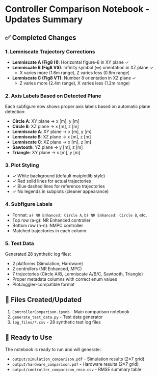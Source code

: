 # Controller Comparison Notebook - Updates Summary

## ✅ Completed Changes

### 1. **Lemniscate Trajectory Corrections**
- **Lemniscate A (Fig8 H)**: Horizontal figure-8 in XY plane ✓
- **Lemniscate B (Fig8 VS)**: Infinity symbol (∞) orientation in XZ plane ✓
  - X varies more (1.6m range), Z varies less (0.8m range)
- **Lemniscate C (Fig8 VT)**: Number 8 orientation in XZ plane ✓
  - Z varies more (2.4m range), X varies less (1.2m range)

### 2. **Axis Labels Based on Detected Plane**
Each subfigure now shows proper axis labels based on automatic plane detection:
- **Circle A**: XY plane → x [m], y [m]
- **Circle B**: XZ plane → x [m], z [m]
- **Lemniscate A**: XY plane → x [m], y [m]
- **Lemniscate B**: XZ plane → x [m], z [m]
- **Lemniscate C**: XZ plane → x [m], z [m]
- **Sawtooth**: YZ plane → y [m], z [m]
- **Triangle**: XY plane → x [m], y [m]

### 3. **Plot Styling**
- ✓ White background (default matplotlib style)
- ✓ Red solid lines for actual trajectories
- ✓ Blue dashed lines for reference trajectories
- ✓ No legends in subplots (cleaner appearance)

### 4. **Subfigure Labels**
- Format: `a) NR Enhanced: Circle A`, `b) NR Enhanced: Circle B`, etc.
- Top row (a-g): NR Enhanced controller
- Bottom row (h-n): NMPC controller
- Matched trajectories in each column

### 5. **Test Data**
Generated 28 synthetic log files:
- 2 platforms (Simulation, Hardware)
- 2 controllers (NR Enhanced, MPC)
- 7 trajectories (Circle A/B, Lemniscate A/B/C, Sawtooth, Triangle)
- Proper metadata columns with correct enum values
- PlotJuggler-compatible format

## 📁 Files Created/Updated
1. `ControllerComparison.ipynb` - Main comparison notebook
2. `generate_test_data.py` - Test data generator
3. `log_files/*.csv` - 28 synthetic test log files

## 🚀 Ready to Use
The notebook is ready to run and will generate:
- `output/simulation_comparison.pdf` - Simulation results (2×7 grid)
- `output/hardware_comparison.pdf` - Hardware results (2×7 grid)
- `output/controller_comparison_rmse.csv` - RMSE summary table

